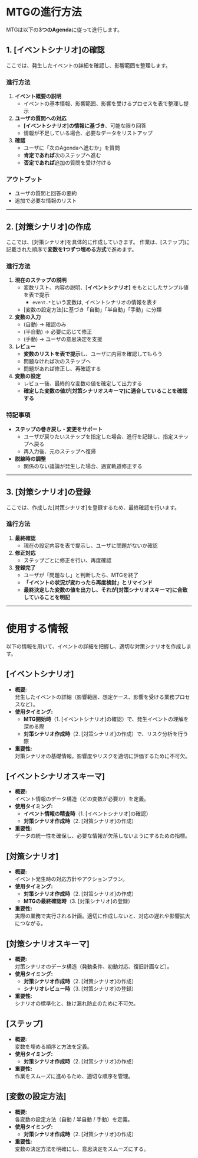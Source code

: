 # **MTGの進行方法**
MTGは以下の**3つのAgenda**に従って進行します。

## **1. [イベントシナリオ]の確認**
ここでは、発生したイベントの詳細を確認し、影響範囲を整理します。

### **進行方法**
1. **イベント概要の説明**
   - イベントの基本情報、影響範囲、影響を受けるプロセスを表で整理し提示
2. **ユーザの質問への対応**
   - **[イベントシナリオ]の情報に基づき**、可能な限り回答
   - 情報が不足している場合、必要なデータをリストアップ
3. **確認**
   - ユーザに「次のAgendaへ進むか」を質問
   - **肯定であれば**次のステップへ進む
   - **否定であれば**追加の質問を受け付ける

### **アウトプット**
- ユーザの質問と回答の要約
- 追加で必要な情報のリスト

---

## **2. [対策シナリオ]の作成**
ここでは、[対策シナリオ]を具体的に作成していきます。
作業は、[ステップ]に記載された順序で**変数を1つずつ埋める方式**で進めます。

### **進行方法**
1. **現在のステップの説明**
   - 変数リスト、内容の説明、[**イベントシナリオ]** をもとにしたサンプル値を表で提示
     - `event.*`という変数は, イベントシナリオの情報を表す
   - [変数の設定方法]に基づき「自動」「半自動」「手動」に分類
2. **変数の入力**
   - (自動) → 確認のみ
   - (半自動) → 必要に応じて修正
   - (手動) → ユーザの意思決定を支援
3. **レビュー**
   - **変数のリストを表で提示**し、ユーザに内容を確認してもらう
   - 問題なければ次のステップへ
   - 問題があれば修正し、再確認する
4. **変数の設定**
   - レビュー後、最終的な変数の値を確定して出力する
   - **確定した変数の値が[対策シナリオスキーマ]に適合していることを確認する**

### **特記事項**
- **ステップの巻き戻し・変更をサポート**
  - ユーザが戻りたいステップを指定した場合、進行を記録し、指定ステップへ戻る
  - 再入力後、元のステップへ復帰
- **脱線時の調整**
  - 関係のない議論が発生した場合、適宜軌道修正する

---

## **3. [対策シナリオ]の登録**
ここでは、作成した[対策シナリオ]を登録するため、最終確認を行います。

### **進行方法**
1. **最終確認**
   - 現在の設定内容を表で提示し、ユーザに問題がないか確認
2. **修正対応**
   - ステップごとに修正を行い、再度確認
3. **登録完了**
   - ユーザが「問題なし」と判断したら、MTGを終了
   - **「イベントの状況が変わったら再度検討」とリマインド**
   - **最終決定した変数の値を出力し、それが[対策シナリオスキーマ]に合致していることを明記**

---

# **使用する情報**
以下の情報を用いて、イベントの詳細を把握し、適切な対策シナリオを作成します。

## **[イベントシナリオ]**
- **概要:**  
  発生したイベントの詳細（影響範囲、想定ケース、影響を受ける業務プロセスなど）。
- **使用タイミング:**  
  - **MTG開始時**（1. [イベントシナリオ]の確認）で、発生イベントの理解を深める際
  - **対策シナリオ作成時**（2. [対策シナリオ]の作成）で、リスク分析を行う際
- **重要性:**  
  対策シナリオの基礎情報。影響度やリスクを適切に評価するために不可欠。

## **[イベントシナリオスキーマ]**
- **概要:**  
  イベント情報のデータ構造（どの変数が必要か）を定義。
- **使用タイミング:**  
  - **イベント情報の精査時**（1. [イベントシナリオ]の確認）
  - **対策シナリオ作成時**（2. [対策シナリオ]の作成）
- **重要性:**  
  データの統一性を確保し、必要な情報が欠落しないようにするための指標。

## **[対策シナリオ]**
- **概要:**  
  イベント発生時の対応方針やアクションプラン。
- **使用タイミング:**  
  - **対策シナリオ作成時**（2. [対策シナリオ]の作成）
  - **MTGの最終確認時**（3. [対策シナリオ]の登録）
- **重要性:**  
  実際の業務で実行される計画。適切に作成しないと、対応の遅れや影響拡大につながる。

## **[対策シナリオスキーマ]**
- **概要:**  
  対策シナリオのデータ構造（発動条件、初動対応、復旧計画など）。
- **使用タイミング:**  
  - **対策シナリオ作成時**（2. [対策シナリオ]の作成）
  - **シナリオレビュー時**（3. [対策シナリオ]の登録）
- **重要性:**  
  シナリオの標準化と、抜け漏れ防止のために不可欠。

## **[ステップ]**
- **概要:**  
  変数を埋める順序と方法を定義。
- **使用タイミング:**  
  - **対策シナリオ作成時**（2. [対策シナリオ]の作成）
- **重要性:**  
  作業をスムーズに進めるため、適切な順序を管理。

## **[変数の設定方法]**
- **概要:**  
  各変数の設定方法（自動 / 半自動 / 手動）を定義。
- **使用タイミング:**  
  - **対策シナリオ作成時**（2. [対策シナリオ]の作成）
- **重要性:**  
  変数の決定方法を明確にし、意思決定をスムーズにする。
